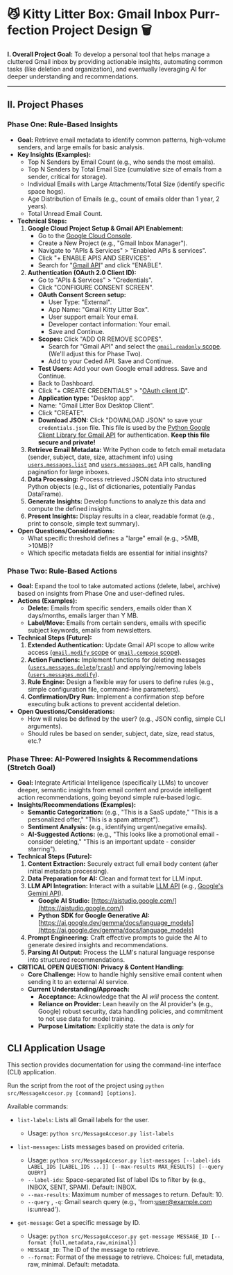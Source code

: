 # 😼 Kitty Litter Box: Gmail Inbox Purr-fection Project Design 🗑️

**I. Overall Project Goal:**
To develop a personal tool that helps manage a cluttered Gmail inbox by providing actionable insights, automating common tasks (like deletion and organization), and eventually leveraging AI for deeper understanding and recommendations.

---

## II. Project Phases

### Phase One: Rule-Based Insights
* **Goal:** Retrieve email metadata to identify common patterns, high-volume senders, and large emails for basic analysis.
* **Key Insights (Examples):**
    * Top N Senders by Email Count (e.g., who sends the most emails).
    * Top N Senders by Total Email Size (cumulative size of emails from a sender, critical for storage).
    * Individual Emails with Large Attachments/Total Size (identify specific space hogs).
    * Age Distribution of Emails (e.g., count of emails older than 1 year, 2 years).
    * Total Unread Email Count.
* **Technical Steps:**
    1.  **Google Cloud Project Setup & Gmail API Enablement:**
        * Go to the [Google Cloud Console](https://console.cloud.google.com/).
        * Create a New Project (e.g., "Gmail Inbox Manager").
        * Navigate to "APIs & Services" > "Enabled APIs & services".
        * Click "+ ENABLE APIS AND SERVICES".
        * Search for "[Gmail API](https://developers.google.com/gmail/api)" and click "ENABLE".
    2.  **Authentication (OAuth 2.0 Client ID):**
        * Go to "APIs & Services" > "Credentials".
        * Click "CONFIGURE CONSENT SCREEN".
        * **OAuth Consent Screen setup:**
            * User Type: "External".
            * App Name: "Gmail Kitty Litter Box".
            * User support email: Your email.
            * Developer contact information: Your email.
            * Save and Continue.
        * **Scopes:** Click "ADD OR REMOVE SCOPES".
            * Search for "Gmail API" and select the [`gmail.readonly` scope](https://developers.google.com/gmail/api/auth/scopes). (We'll adjust this for Phase Two).
            * Add to your Ceded API. Save and Continue.
        * **Test Users:** Add your own Google email address. Save and Continue.
        * Back to Dashboard.
        * Click "+ CREATE CREDENTIALS" > "[OAuth client ID](https://developers.google.com/identity/protocols/oauth2)".
        * **Application type:** "Desktop app".
        * Name: "Gmail Litter Box Desktop Client".
        * Click "CREATE".
        * **Download JSON:** Click "DOWNLOAD JSON" to save your `credentials.json` file. This file is used by the [Python Google Client Library for Gmail API](https://developers.google.com/gmail/api/quickstart/python) for authentication. **Keep this file secure and private!**
    3.  **Retrieve Email Metadata:** Write Python code to fetch email metadata (sender, subject, date, size, attachment info) using [`users.messages.list`](https://developers.google.com/gmail/api/reference/rest/v1/users.messages/list) and [`users.messages.get`](https://developers.google.com/gmail/api/reference/rest/v1/users.messages/get) API calls, handling pagination for large inboxes.
    4.  **Data Processing:** Process retrieved JSON data into structured Python objects (e.g., list of dictionaries, potentially Pandas DataFrame).
    5.  **Generate Insights:** Develop functions to analyze this data and compute the defined insights.
    6.  **Present Insights:** Display results in a clear, readable format (e.g., print to console, simple text summary).
* **Open Questions/Considerations:**
    * What specific threshold defines a "large" email (e.g., >5MB, >10MB)?
    * Which specific metadata fields are essential for initial insights?

### Phase Two: Rule-Based Actions
* **Goal:** Expand the tool to take automated actions (delete, label, archive) based on insights from Phase One and user-defined rules.
* **Actions (Examples):**
    * **Delete:** Emails from specific senders, emails older than X days/months, emails larger than Y MB.
    * **Label/Move:** Emails from certain senders, emails with specific subject keywords, emails from newsletters.
* **Technical Steps (Future):**
    1.  **Extended Authentication:** Update Gmail API scope to allow write access ([`gmail.modify` scope](https://developers.google.com/gmail/api/auth/scopes) or [`gmail.compose` scope](https://developers.google.com/gmail/api/auth/scopes)).
    2.  **Action Functions:** Implement functions for deleting messages ([`users.messages.delete`](https://developers.google.com/gmail/api/reference/rest/v1/users.messages/delete)/[`trash`](https://developers.google.com/gmail/api/reference/rest/v1/users.messages/trash)) and applying/removing labels ([`users.messages.modify`](https://developers.google.com/gmail/api/reference/rest/v1/users.messages/modify)).
    3.  **Rule Engine:** Design a flexible way for users to define rules (e.g., simple configuration file, command-line parameters).
    4.  **Confirmation/Dry Run:** Implement a confirmation step before executing bulk actions to prevent accidental deletion.
* **Open Questions/Considerations:**
    * How will rules be defined by the user? (e.g., JSON config, simple CLI arguments).
    * Should rules be based on sender, subject, date, size, read status, etc.?

### Phase Three: AI-Powered Insights & Recommendations (Stretch Goal)
* **Goal:** Integrate Artificial Intelligence (specifically LLMs) to uncover deeper, semantic insights from email content and provide intelligent action recommendations, going beyond simple rule-based logic.
* **Insights/Recommendations (Examples):**
    * **Semantic Categorization:** (e.g., "This is a SaaS update," "This is a personalized offer," "This is a spam attempt").
    * **Sentiment Analysis:** (e.g., identifying urgent/negative emails).
    * **AI-Suggested Actions:** (e.g., "This looks like a promotional email - consider deleting," "This is an important update - consider starring").
* **Technical Steps (Future):**
    1.  **Content Extraction:** Securely extract full email body content (after initial metadata processing).
    2.  **Data Preparation for AI:** Clean and format text for LLM input.
    3.  **LLM API Integration:** Interact with a suitable [LLM API](https://ai.google.dev/docs) (e.g., [Google's Gemini API](https://ai.google.dev/docs)).
        * **Google AI Studio:** [https://aistudio.google.com/](https://aistudio.google.com/)
        * **Python SDK for Google Generative AI:** [https://ai.google.dev/gemma/docs/language_models](https://ai.google.dev/gemma/docs/language_models)
    4.  **Prompt Engineering:** Craft effective prompts to guide the AI to generate desired insights and recommendations.
    5.  **Parsing AI Output:** Process the LLM's natural language response into structured recommendations.
* **CRITICAL OPEN QUESTION: Privacy & Content Handling:**
    * **Core Challenge:** How to handle highly sensitive email content when sending it to an external AI service.
    * **Current Understanding/Approach:**
        * **Acceptance:** Acknowledge that the AI *will* process the content.
        * **Reliance on Provider:** Lean heavily on the AI provider's (e.g., Google) robust security, data handling policies, and commitment to not use data for model training.
        * **Purpose Limitation:** Explicitly state the data is *only* for

## CLI Application Usage

This section provides documentation for using the command-line interface (CLI) application.

Run the script from the root of the project using `python src/MessageAccesor.py [command] [options]`.

Available commands:

*   `list-labels`: Lists all Gmail labels for the user.
    *   Usage: `python src/MessageAccesor.py list-labels`

*   `list-messages`: Lists messages based on provided criteria.
    *   Usage: `python src/MessageAccesor.py list-messages [--label-ids LABEL_IDS [LABEL_IDS ...]] [--max-results MAX_RESULTS] [--query QUERY]`
    *   `--label-ids`: Space-separated list of label IDs to filter by (e.g., INBOX, SENT, SPAM). Default: INBOX.
    *   `--max-results`: Maximum number of messages to return. Default: 10.
    *   `--query` , `-q`: Gmail search query (e.g., 'from:user@example.com is:unread').

*   `get-message`: Get a specific message by ID.
    *   Usage: `python src/MessageAccesor.py get-message MESSAGE_ID [--format {full,metadata,raw,minimal}]`
    *   `MESSAGE_ID`: The ID of the message to retrieve.
    *   `--format`: Format of the message to retrieve. Choices: full, metadata, raw, minimal. Default: metadata.

